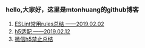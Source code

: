 ### hello,大家好，这里是mtonhuang的github博客

1. [ESLint常用rules总结 ——2019.02.02](https://github.com/mtonhuang/bolg/tree/master/ESLint_rules)
2. [h5适配 ——2019.02.12](https://github.com/mtonhuang/bolg/tree/master/h5%E9%80%82%E9%85%8D)
3. [微信h5禁止总结](https://github.com/mtonhuang/bolg/tree/master/%E5%BE%AE%E4%BF%A1h5%E7%A6%81%E6%AD%A2%E6%80%BB%E7%BB%93)
